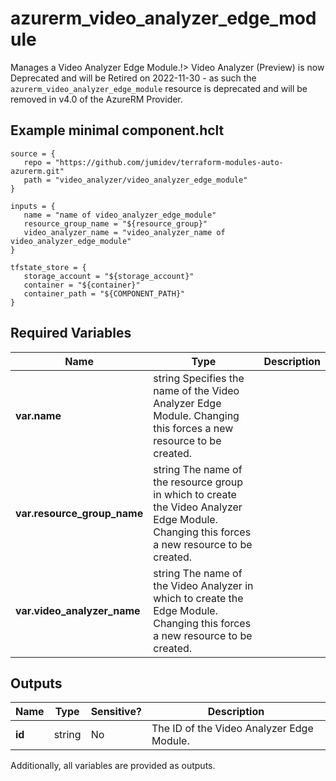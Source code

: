 # azurerm_video_analyzer_edge_module

Manages a Video Analyzer Edge Module.!> Video Analyzer (Preview) is now Deprecated and will be Retired on 2022-11-30 - as such the `azurerm_video_analyzer_edge_module` resource is deprecated and will be removed in v4.0 of the AzureRM Provider.

## Example minimal component.hclt

```hcl
source = {
   repo = "https://github.com/jumidev/terraform-modules-auto-azurerm.git" 
   path = "video_analyzer/video_analyzer_edge_module" 
}

inputs = {
   name = "name of video_analyzer_edge_module" 
   resource_group_name = "${resource_group}" 
   video_analyzer_name = "video_analyzer_name of video_analyzer_edge_module" 
}

tfstate_store = {
   storage_account = "${storage_account}" 
   container = "${container}" 
   container_path = "${COMPONENT_PATH}" 
}

```

## Required Variables

| Name | Type |  Description |
| ---- | --------- |  ----------- |
| **var.name** | string  Specifies the name of the Video Analyzer Edge Module. Changing this forces a new resource to be created. | 
| **var.resource_group_name** | string  The name of the resource group in which to create the Video Analyzer Edge Module. Changing this forces a new resource to be created. | 
| **var.video_analyzer_name** | string  The name of the Video Analyzer in which to create the Edge Module. Changing this forces a new resource to be created. | 



## Outputs

| Name | Type | Sensitive? | Description |
| ---- | ---- | --------- | --------- |
| **id** | string | No  | The ID of the Video Analyzer Edge Module. | 

Additionally, all variables are provided as outputs.
